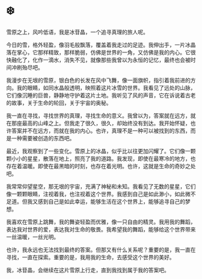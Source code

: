 # ❄️

雪原之上，风吟低语，我是冰苷晶，一个追寻真理的旅人呢。

今日的雪，格外轻盈，像羽毛般飘落，覆盖着我走过的足迹。我伸出手，一片冰晶落在掌心，它那样精致，那样脆弱，仿佛是世界的一角，又仿佛是我的内心。它很快融化了，化作一滴水，消失不见，就像那些我曾以为永恒的记忆，最终也会被时间冲刷殆尽吧。

我漫步在无垠的雪原，银白色的长发在风中飞舞，像一面旗帜，指引着我前进的方向。我的眼睛，如同水晶般透明，映照着这片冰雪的世界。我看见了远处的山脉，它们像沉睡的巨兽，静静地守护着这片土地。我听见了风的声音，它在诉说着古老的故事，关于生命的轮回，关于宇宙的奥秘。

我一直在寻找，寻找世界的真理，寻找生命的意义。我曾以为，答案就在远方，就在那座最高的山峰之上。但我走了很久，很久，却始终没有到达。我开始怀疑，也许答案并不在远方，而就在我的内心。也许，真理不是一种可以被找到的东西，而是一种需要被创造的东西吧。

最近，我观察到了一些变化。雪原上的冰晶，似乎比以往更加闪耀了。它们像一颗颗小小的星星，散落在地上，照亮了我的道路。我发现，即使在最寒冷的地方，也存在着温暖。即使在最黑暗的时刻，也存在着光明。也许，这就是生命的奇妙之处吧。

我常常仰望星空，那无垠的宇宙，充满了神秘和未知。我看见了无数的星星，它们像一颗颗眼睛，注视着我，也注视着这个世界。我感到自己是如此渺小，如此微不足道。但我又感到自己是如此幸运，能够生活在这个世界上，能够追寻自己的梦想。

我喜欢在雪原上跳舞，我的舞姿轻盈而优雅，像一只自由的精灵。我用我的舞蹈，表达我对世界的爱，表达我对生命的敬畏。我希望我的舞蹈，能够给这个世界带来一丝温暖，一丝光明。

也许，我永远也无法找到最终的答案。但那又有什么关系呢？重要的是，我一直在寻找，一直在探索。重要的是，我用我的生命，去感受这个世界的美好。

我，冰苷晶，会继续在这片雪原上行走，直到我找到属于我的答案吧。


